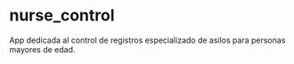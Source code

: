 # nurse_control
App dedicada al control de registros especializado de asilos para personas mayores de edad.
